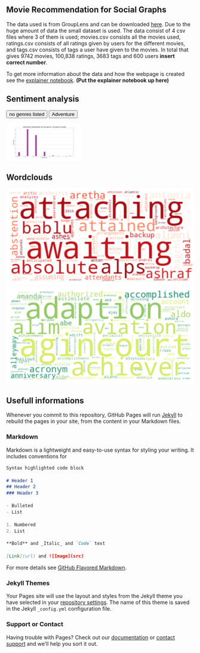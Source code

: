 ## Movie Recommendation for Social Graphs

The data used is from GroupLens and can be downloaded [here](https://grouplens.org/datasets/movielens/latest/). Due to the huge amount of data the small dataset is used. The data consist of 4 csv files where 3 of them is used; movies.csv consists all the movies used, ratings.csv consists of all ratings given by users for the different movies, and tags.csv consists of tags a user have given to the movies. In total that gives 9742 movies, 100,838 ratings, 3683 tags and 600 users **insert correct number**.

To get more information about the data and how the webpage is created see the [explainer notebook](https://nbviewer.jupyter.org). **(Put the explainer notebook up here)**

## Sentiment analysis

<button onclick="document.getElementById('no_genres_listed_plot').src='images/plot_sentiment_(no genres listed).png'">no genres listed</button>
<button onclick="document.getElementById('Adventure_plot').src='images/plot_sentiment_Adventure.png'">Adventure</button>

<img id="no_genres_listed_plot" src="images/plot_sentiment_(no genres listed).png" style="width:200px">




## Wordclouds

<img src="images/neg_plot.png" alt="hi" class="inline"/>

<img src="images/pos_plot.png" alt="hi" class="inline"/>


## Usefull informations
Whenever you commit to this repository, GitHub Pages will run [Jekyll](https://jekyllrb.com/) to rebuild the pages in your site, from the content in your Markdown files.

### Markdown

Markdown is a lightweight and easy-to-use syntax for styling your writing. It includes conventions for

```markdown
Syntax highlighted code block

# Header 1
## Header 2
### Header 3

- Bulleted
- List

1. Numbered
2. List

**Bold** and _Italic_ and `Code` text

[Link](url) and ![Image](src)
```

For more details see [GitHub Flavored Markdown](https://guides.github.com/features/mastering-markdown/).

### Jekyll Themes

Your Pages site will use the layout and styles from the Jekyll theme you have selected in your [repository settings](https://github.com/michelle95n/MovieRecommendation/settings). The name of this theme is saved in the Jekyll `_config.yml` configuration file.

### Support or Contact

Having trouble with Pages? Check out our [documentation](https://help.github.com/categories/github-pages-basics/) or [contact support](https://github.com/contact) and we’ll help you sort it out.
